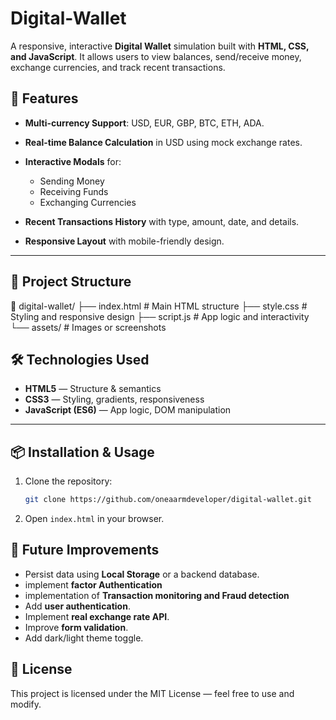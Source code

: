 # Digital-Wallet

A responsive, interactive **Digital Wallet** simulation built with **HTML, CSS, and JavaScript**.
It allows users to view balances, send/receive money, exchange currencies, and track recent transactions.



## 🚀 Features

* **Multi-currency Support**: USD, EUR, GBP, BTC, ETH, ADA.
* **Real-time Balance Calculation** in USD using mock exchange rates.
* **Interactive Modals** for:

  * Sending Money
  * Receiving Funds
  * Exchanging Currencies
* **Recent Transactions History** with type, amount, date, and details.
* **Responsive Layout** with mobile-friendly design.

---

## 📂 Project Structure


📁 digital-wallet/
 ├── index.html      # Main HTML structure
 ├── style.css       # Styling and responsive design
 ├── script.js       # App logic and interactivity
 └── assets/         # Images or screenshots


## 🛠 Technologies Used

* **HTML5** — Structure & semantics
* **CSS3** — Styling, gradients, responsiveness
* **JavaScript (ES6)** — App logic, DOM manipulation

---

## 📦 Installation & Usage

1. Clone the repository:

   ```bash
   git clone https://github.com/oneaarmdeveloper/digital-wallet.git
   ```
2. Open `index.html` in your browser.





## 🔮 Future Improvements

* Persist data using **Local Storage** or a backend database.
* implement **factor Authentication**
* implementation of **Transaction monitoring and Fraud detection**
* Add **user authentication**.
* Implement **real exchange rate API**.
* Improve **form validation**.
* Add dark/light theme toggle.



## 📜 License

This project is licensed under the MIT License — feel free to use and modify.




